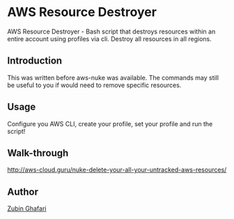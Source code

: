 # AWS Resource Destroyer
AWS Resource Destroyer - Bash script that destroys resources within an entire account using profiles via cli. 
Destroy all resources in all regions.

## Introduction
This was written before aws-nuke was available. The commands may still be useful to you if would need to remove specific resources.

## Usage
Configure you AWS CLI, create your profile, set your profile and run the script!

## Walk-through
http://aws-cloud.guru/nuke-delete-your-all-your-untracked-aws-resources/

## Author

  [Zubin Ghafari](https://www.linkedin.com/in/zghafari/)
  
